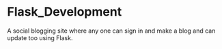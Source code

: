 # Flask_Development
A social blogging site where any one can sign in and make a blog and can update too using Flask.
